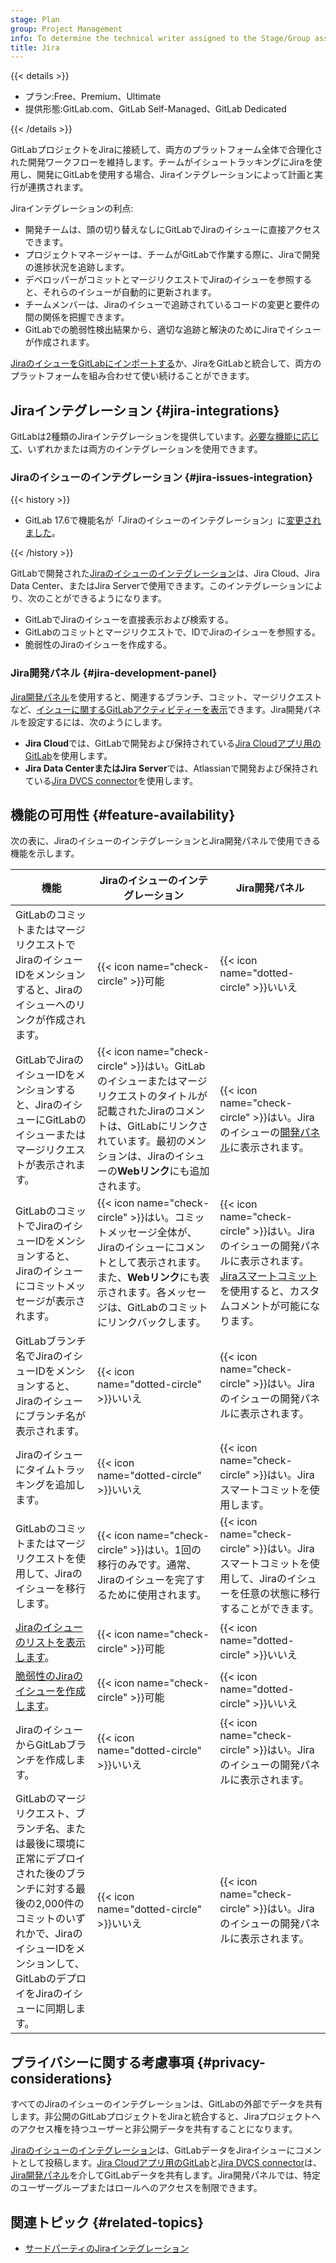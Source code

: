 ```yaml
---
stage: Plan
group: Project Management
info: To determine the technical writer assigned to the Stage/Group associated with this page, see https://handbook.gitlab.com/handbook/product/ux/technical-writing/#assignments
title: Jira
---
```


{{< details >}}

- プラン:Free、Premium、Ultimate
- 提供形態:GitLab.com、GitLab Self-Managed、GitLab Dedicated

{{< /details >}}

GitLabプロジェクトをJiraに接続して、両方のプラットフォーム全体で合理化された開発ワークフローを維持します。チームがイシュートラッキングにJiraを使用し、開発にGitLabを使用する場合、Jiraインテグレーションによって計画と実行が連携されます。

Jiraインテグレーションの利点:

- 開発チームは、頭の切り替えなしにGitLabでJiraのイシューに直接アクセスできます。
- プロジェクトマネージャーは、チームがGitLabで作業する際に、Jiraで開発の進捗状況を追跡します。
- デベロッパーがコミットとマージリクエストでJiraのイシューを参照すると、それらのイシューが自動的に更新されます。
- チームメンバーは、Jiraのイシューで追跡されているコードの変更と要件の間の関係を把握できます。
- GitLabでの脆弱性検出結果から、適切な追跡と解決のためにJiraでイシューが作成されます。

[JiraのイシューをGitLabにインポートする](../../user/project/import/jira.md)か、JiraをGitLabと統合して、両方のプラットフォームを組み合わせて使い続けることができます。

## Jiraインテグレーション {#jira-integrations}

GitLabは2種類のJiraインテグレーションを提供しています。[必要な機能に応じて](#feature-availability)、いずれかまたは両方のインテグレーションを使用できます。

### Jiraのイシューのインテグレーション {#jira-issues-integration}

{{< history >}}

- GitLab 17.6で機能名が「Jiraのイシューのインテグレーション」に[変更されました](https://gitlab.com/gitlab-org/gitlab/-/merge_requests/166555)。

{{< /history >}}

GitLabで開発された[Jiraのイシューのインテグレーション](configure.md)は、Jira Cloud、Jira Data Center、またはJira Serverで使用できます。このインテグレーションにより、次のことができるようになります。

- GitLabでJiraのイシューを直接表示および検索する。
- GitLabのコミットとマージリクエストで、IDでJiraのイシューを参照する。
- 脆弱性のJiraのイシューを作成する。

### Jira開発パネル {#jira-development-panel}

[Jira開発パネル](development_panel.md)を使用すると、関連するブランチ、コミット、マージリクエストなど、[イシューに関するGitLabアクティビティーを表示](https://support.atlassian.com/jira-software-cloud/docs/view-development-information-for-an-issue/)できます。Jira開発パネルを設定するには、次のようにします。

- **Jira Cloud**では、GitLabで開発および保持されている[Jira Cloudアプリ用のGitLab](connect-app.md)を使用します。
- **Jira Data CenterまたはJira Server**では、Atlassianで開発および保持されている[Jira DVCS connector](dvcs/_index.md)を使用します。

## 機能の可用性 {#feature-availability}

次の表に、JiraのイシューのインテグレーションとJira開発パネルで使用できる機能を示します。

| 機能                                                                                                                                                                                                             | Jiraのイシューのインテグレーション                                                                                                                                                                | Jira開発パネル |
|---------------------------------------------------------------------------------------------------------------------------------------------------------------------------------------------------------------------|----------------------------------------------------------------------------------------------------------------------------------------------------------------------------------------|------------------------|
| GitLabのコミットまたはマージリクエストでJiraのイシューIDをメンションすると、Jiraのイシューへのリンクが作成されます。                                                                                                               | {{< icon name="check-circle" >}}可能                                                                                                                                                   | {{< icon name="dotted-circle" >}}いいえ |
| GitLabでJiraのイシューIDをメンションすると、JiraのイシューにGitLabのイシューまたはマージリクエストが表示されます。                                                                                                                      | {{< icon name="check-circle" >}}はい。GitLabのイシューまたはマージリクエストのタイトルが記載されたJiraのコメントは、GitLabにリンクされています。最初のメンションは、Jiraのイシューの**Webリンク**にも追加されます。 | {{< icon name="check-circle" >}}はい。Jiraのイシューの[開発パネル](https://support.atlassian.com/jira-software-cloud/docs/view-development-information-for-an-issue/)に表示されます。 |
| GitLabのコミットでJiraのイシューIDをメンションすると、Jiraのイシューにコミットメッセージが表示されます。                                                                                                                            | {{< icon name="check-circle" >}}はい。コミットメッセージ全体が、Jiraのイシューにコメントとして表示されます。また、**Webリンク**にも表示されます。各メッセージは、GitLabのコミットにリンクバックします。     | {{< icon name="check-circle" >}}はい。Jiraのイシューの開発パネルに表示されます。[Jiraスマートコミット](https://confluence.atlassian.com/fisheye/using-smart-commits-960155400.html)を使用すると、カスタムコメントが可能になります。 |
| GitLabブランチ名でJiraのイシューIDをメンションすると、Jiraのイシューにブランチ名が表示されます。                                                                                                                          | {{< icon name="dotted-circle" >}}いいえ                                                                                                                                                   | {{< icon name="check-circle" >}}はい。Jiraのイシューの開発パネルに表示されます。 |
| Jiraのイシューにタイムトラッキングを追加します。                                                                                                                                                                                  | {{< icon name="dotted-circle" >}}いいえ                                                                                                                                                   | {{< icon name="check-circle" >}}はい。Jiraスマートコミットを使用します。 |
| GitLabのコミットまたはマージリクエストを使用して、Jiraのイシューを移行します。                                                                                                                                                    | {{< icon name="check-circle" >}}はい。1回の移行のみです。通常、Jiraのイシューを完了するために使用されます。                                                                                | {{< icon name="check-circle" >}}はい。Jiraスマートコミットを使用して、Jiraのイシューを任意の状態に移行することができます。 |
| [Jiraのイシューのリストを表示します](configure.md#view-jira-issues)。                                                                                                                                                        | {{< icon name="check-circle" >}}可能                                                                                                                                                   | {{< icon name="dotted-circle" >}}いいえ |
| [脆弱性のJiraのイシューを作成します](configure.md#create-a-jira-issue-for-a-vulnerability)。                                                                                                                    | {{< icon name="check-circle" >}}可能                                                                                                                                                   | {{< icon name="dotted-circle" >}}いいえ |
| JiraのイシューからGitLabブランチを作成します。                                                                                                                                                                           | {{< icon name="dotted-circle" >}}いいえ                                                                                                                                                   | {{< icon name="check-circle" >}}はい。Jiraのイシューの開発パネルに表示されます。 |
| GitLabのマージリクエスト、ブランチ名、または最後に環境に正常にデプロイされた後のブランチに対する最後の2,000件のコミットのいずれかで、JiraのイシューIDをメンションして、GitLabのデプロイをJiraのイシューに同期します。 | {{< icon name="dotted-circle" >}}いいえ                                                                                                                                                   | {{< icon name="check-circle" >}}はい。Jiraのイシューの開発パネルに表示されます。 |

## プライバシーに関する考慮事項 {#privacy-considerations}

すべてのJiraのイシューのインテグレーションは、GitLabの外部でデータを共有します。非公開のGitLabプロジェクトをJiraと統合すると、Jiraプロジェクトへのアクセス権を持つユーザーと非公開データを共有することになります。

[Jiraのイシューのインテグレーション](configure.md)は、GitLabデータをJiraイシューにコメントとして投稿します。[Jira Cloudアプリ用のGitLab](connect-app.md)と[Jira DVCS connector](dvcs/_index.md)は、[Jira開発パネル](development_panel.md)を介してGitLabデータを共有します。Jira開発パネルでは、特定のユーザーグループまたはロールへのアクセスを制限できます。

## 関連トピック {#related-topics}

- [サードパーティのJiraインテグレーション](https://marketplace.atlassian.com/search?product=jira&query=gitlab)
